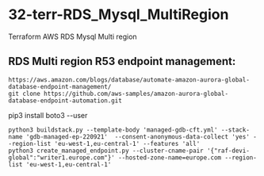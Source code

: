 # 32-terr-RDS_Mysql_MultiRegion
Terraform AWS RDS Mysql Multi region

## RDS Multi region R53 endpoint management:
    https://aws.amazon.com/blogs/database/automate-amazon-aurora-global-database-endpoint-management/
    git clone https://github.com/aws-samples/amazon-aurora-global-database-endpoint-automation.git

pip3 install boto3 --user
````
python3 buildstack.py --template-body 'managed-gdb-cft.yml' --stack-name 'gdb-managed-ep-220921'  --consent-anonymous-data-collect 'yes' --region-list 'eu-west-1,eu-central-1' --features 'all'
python3 create_managed_endpoint.py --cluster-cname-pair '{"raf-devi-global":"writer1.europe.com"}' --hosted-zone-name=europe.com --region-list 'eu-west-1,eu-central-1'
````
